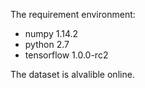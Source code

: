 
The requirement environment:
- numpy 1.14.2
- python 2.7
- tensorflow 1.0.0-rc2

The dataset is alvalible online.


